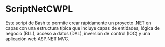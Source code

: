 # ScriptNetCWPL
Este script de Bash te permite crear rápidamente un proyecto .NET en capas con una estructura típica que incluye capas de entidades, lógica de negocio (BLL), acceso a datos (DAL), inversión de control (IOC) y una aplicación web ASP.NET MVC.

